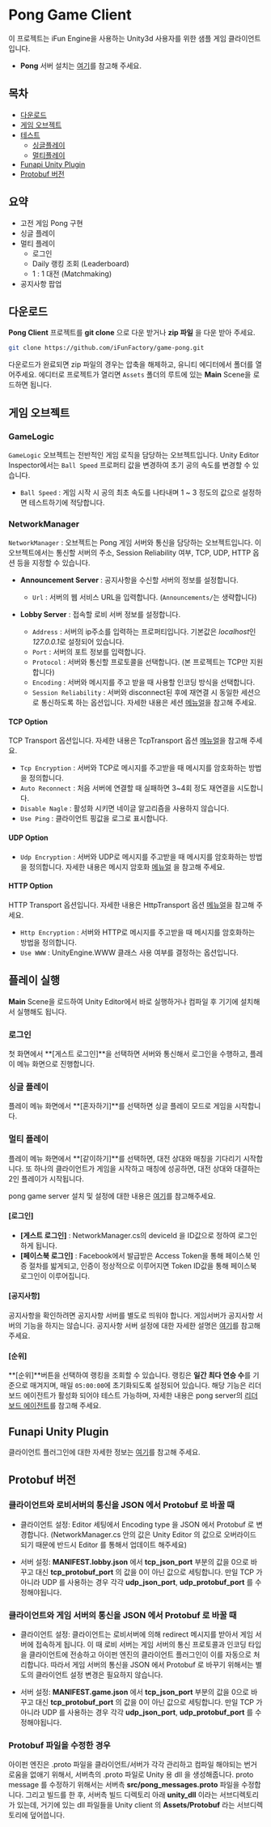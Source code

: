 Pong Game Client
========================

이 프로젝트는 iFun Engine을 사용하는 Unity3d 사용자를 위한 샘플 게임 클라이언트입니다.

* **Pong** 서버 설치는 [여기](https://github.com/iFunFactory/game-pong-server)를 참고해 주세요.


## 목차
* [다운로드](#다운로드)
* [게임 오브젝트](#게임-오브젝트)
* [테스트](#테스트)
  - [싱글플레이](#싱글플레이)
  - [멀티플레이](#멀티플레이)
* [Funapi Unity Plugin](#funapi-unity-plugin)
* [Protobuf 버전](#Protobuf-버전)


## 요약
* 고전 게임 Pong 구현
* 싱글 플레이
* 멀티 플레이
    - 로그인
    - Daily 랭킹 조회 (Leaderboard)
    - 1 : 1 대전 (Matchmaking)
* 공지사항 팝업


## 다운로드

**Pong Client** 프로젝트를 **git clone** 으로 다운 받거나 **zip 파일** 을 다운 받아 주세요.

```bash
git clone https://github.com/iFunFactory/game-pong.git
```

다운로드가 완료되면 zip 파일의 경우는 압축을 해제하고, 유니티 에디터에서 폴더를 열어주세요.
에디터로 프로젝트가 열리면 `Assets` 폴더의 루트에 있는 **Main** Scene을 로드하면 됩니다.


## 게임 오브젝트

### GameLogic

`GameLogic` 오브젝트는 전반적인 게임 로직을 담당하는 오브젝트입니다. Unity Editor Inspector에서는 `Ball Speed` 프로퍼티 값을 변경하여 초기 공의 속도를 변경할 수 있습니다.

* `Ball Speed` : 게임 시작 시 공의 최초 속도를 나타내며 1 ~ 3 정도의 값으로 설정하면 테스트하기에 적당합니다.

### NetworkManager

`NetworkManager` : 오브젝트는 Pong 게임 서버와 통신을 담당하는 오브젝트입니다. 이 오브젝트에서는 통신할 서버의 주소, Session Reliability 여부, TCP, UDP, HTTP 옵션 등을 지정할 수 있습니다.

* **Announcement Server** : 공지사항을 수신할 서버의 정보를 설정합니다.
	- `Url` : 서버의 웹 서비스 URL을 입력합니다. (`Announcements/`는 생략합니다)

* **Lobby Server** : 접속할 로비 서버 정보를 설정합니다.
	- `Address` : 서버의 ip주소를 입력하는 프로퍼티입니다. 기본값은 *localhost*인 *127.0.0.1*로 설정되어 있습니다.
	- `Port` : 서버의 포트 정보를 입력합니다.
	- `Protocol` : 서버와 통신할 프로토콜을 선택합니다. (본 프로젝트는 TCP만 지원합니다)
	- `Encoding` : 서버와 메시지를 주고 받을 때 사용할 인코딩 방식을 선택합니다. 
	- `Session Reliability` : 서버와 disconnect된 후에 재연결 시 동일한 세션으로 통신하도록 하는 옵션입니다. 자세한 내용은 세션 [메뉴얼](https://www.ifunfactory.com/engine/documents/reference/ko/client-plugin.html#session-reliability)을 참고해 주세요.
	
#### TCP Option

TCP Transport 옵션입니다. 자세한 내용은 TcpTransport 옵션 [메뉴얼](https://www.ifunfactory.com/engine/documents/reference/ko/client-plugin.html#transport)을 참고해 주세요.

* `Tcp Encryption` : 서버와 TCP로 메시지를 주고받을 때 메시지를 암호화하는 방법을 정의합니다.
* `Auto Reconnect` : 처음 서버에 연결할 때 실패하면 3~4회 정도 재연결을 시도합니다.
* `Disable Nagle` : 활성화 시키면 네이글 알고리즘을 사용하지 않습니다.
* `Use Ping` : 클라이언트 핑값을 로그로 표시합니다.

#### UDP Option

* `Udp Encryption` : 서버와 UDP로 메시지를 주고받을 때 메시지를 암호화하는 방법을 정의합니다. 자세한 내용은 메시지 암호화 [메뉴얼](https://www.ifunfactory.com/engine/documents/reference/ko/client-plugin.html#client-plugin-encryption) 을 참고해 주세요.


#### HTTP Option

HTTP Transport 옵션입니다. 자세한 내용은 HttpTransport 옵션 [메뉴얼](https://www.ifunfactory.com/engine/documents/reference/ko/client-plugin.html#transport)을 참고해 주세요.

* `Http Encryption` : 서버와 HTTP로 메시지를 주고받을 때 메시지를 암호화하는 방법을 정의합니다.
* `Use WWW` : UnityEngine.WWW 클래스 사용 여부를 결정하는 옵션입니다.


## 플레이 실행

**Main** Scene을 로드하여 Unity Editor에서 바로 실행하거나 컴파일 후 기기에 설치해서 실행해도 됩니다.

### 로그인

첫 화면에서 **[게스트 로그인]**을 선택하면 서버와 통신해서 로그인을 수행하고, 플레이 메뉴 화면으로 진행합니다.

### 싱글 플레이

플레이 메뉴 화면에서 **[혼자하기]**를 선택하면 싱글 플레이 모드로 게임을 시작합니다.

### 멀티 플레이

플레이 메뉴 화면에서 **[같이하기]**를 선택하면, 대전 상대와 매칭을 기다리기 시작합니다.
또 하나의 클라이언트가 게임을 시작하고 매칭에 성공하면, 대전 상대와 대결하는 2인 플레이가 시작됩니다.

pong game server 설치 및 설정에 대한 내용은 [여기](https://github.com/iFunFactory/game-pong-server)를 참고해주세요.


#### [로그인]

* **[게스트 로그인]** : NetworkManager.cs의 deviceId 을 ID값으로 정하여 로그인하게 됩니다.  
* **[페이스북 로그인]** : Facebook에서 발급받은 Access Token을 통해 페이스북 인증 절차를 밟게되고, 인증이 정상적으로 이루어지면 Token ID값을 통해 페이스북 로그인이 이루어집니다.

#### [공지사항]

공지사항을 확인하려면 공지사항 서버를 별도로 띄워야 합니다. 게임서버가 공지사항 서버의 기능을 하지는
않습니다. 공지사항 서버 설정에 대한 자세한 설명은 [여기](https://www.ifunfactory.com/engine/documents/reference/ko/announcer.html)를 참고해 주세요.


#### [순위]

**[순위]**버튼을 선택하여 랭킹을 조회할 수 있습니다. 랭킹은 **일간 최다 연승 수**를 기준으로 매겨지며, 매일 `05:00:00`에 초기화되도록 설정되어 있습니다. 해당 기능은 리더보드 에이전트가 활성화 되어야 테스트 가능하며, 자세한 내용은 pong server의 [리더보드 에이전트](https://github.com/iFunFactory/game-pong-server)를 참고해 주세요.

## Funapi Unity Plugin

클라이언트 플러그인에 대한 자세한 정보는 [여기](https://github.com/iFunFactory/engine-plugin-unity3d)를 참고해 주세요.

## Protobuf 버전

### 클라이언트와 로비서버의 통신을 JSON 에서 Protobuf 로 바꿀 때

* 클라이언트 설정: Editor 세팅에서 Encoding type 을 JSON 에서 Protobuf 로 변경합니다. (NetworkManager.cs 안의 값은 Unity Editor 의 값으로 오버라이드 되기 때문에 반드시 Editor 를 통해서 업데이트 해주세요)

* 서버 설정: **MANIFEST.lobby.json** 에서 **tcp_json_port** 부분의 값을 0으로 바꾸고 대신 **tcp_protobuf_port** 의 값을 0이 아닌 값으로 세팅합니다. 만일 TCP 가 아니라 UDP 를 사용하는 경우 각각 **udp_json_port**, **udp_protobuf_port** 를 수정해야됩니다.

### 클라이언트와 게임 서버의 통신을 JSON 에서 Protobuf 로 바꿀 때

* 클라이언트 설정: 클라이언트는 로비서버에 의해 redirect 메시지를 받아서 게임 서버에 접속하게 됩니다. 이 때 로비 서버는 게임 서버의 통신 프로토콜과 인코딩 타입을 클라이언트에 전송하고 아이펀 엔진의 클라이언트 플러그인이 이를 자동으로 처리합니다. 따라서 게임 서버의 통신을 JSON 에서 Protobuf 로 바꾸기 위해서는 별도의 클라이언트 설정 변경은 필요하지 않습니다.

* 서버 설정: **MANIFEST.game.json** 에서 **tcp_json_port** 부분의 값을 0으로 바꾸고 대신 **tcp_protobuf_port** 의 값을 0이 아닌 값으로 세팅합니다. 만일 TCP 가 아니라 UDP 를 사용하는 경우 각각 **udp_json_port**, **udp_protobuf_port** 를 수정해야됩니다.


### Protobuf 파일을 수정한 경우

아이펀 엔진은 .proto 파일을 클라이언트/서버가 각각 관리하고 컴파일 해야되는 번거로움을 없애기 위해서, 서버측의 .proto 파일로 Unity 용 dll 을 생성해줍니다.
proto message 를 수정하기 위해서는 서버측 **src/pong_messages.proto** 파일을 수정합니다.
그리고 빌드를 한 후, 서버측 빌드 디렉토리 아래 **unity_dll** 이라는 서브디렉토리가 있는데, 거기에 있는 dll 파일들을 Unity client 의 **Assets/Protobuf** 라는 서브디렉토리에 덮어씁니다.
